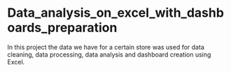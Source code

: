 # Data_analysis_on_excel_with_dashboards_preparation
In this project the data we have for a certain store was used for data cleaning, data processing, data analysis and dashboard creation using Excel.
